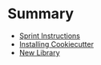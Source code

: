 # Summary

* [Sprint Instructions](README.md)
* [Installing Cookiecutter](installing_cookiecutter/README.md)
* [New Library](new_library/README.md)

